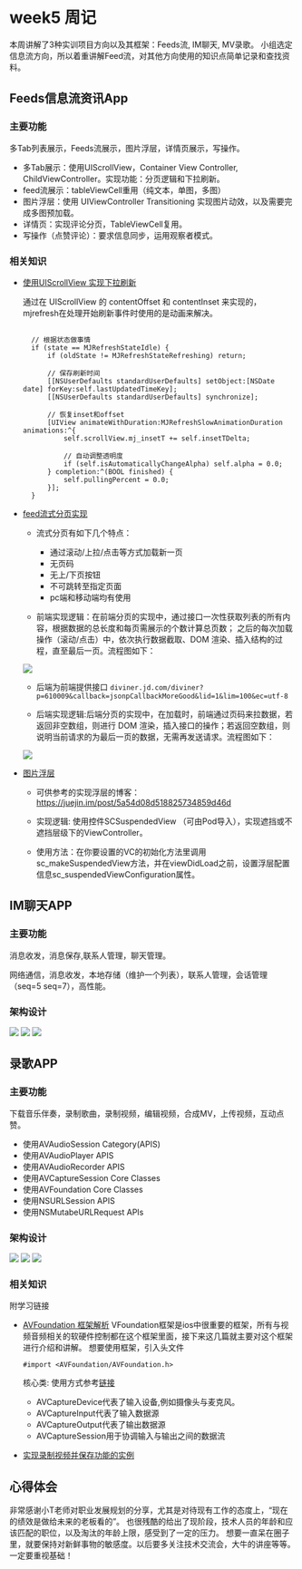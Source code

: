# week5 周记

本周讲解了3种实训项目方向以及其框架：Feeds流, IM聊天, MV录歌。
小组选定信息流方向，所以着重讲解Feed流，对其他方向使用的知识点简单记录和查找资料。

## Feeds信息流资讯App

### 主要功能

多Tab列表展示，Feeds流展示，图片浮层，详情页展示，写操作。

* 多Tab展示：使用UIScrollView，Container View Controller, ChildViewController。实现功能：分页逻辑和下拉刷新。
* feed流展示：tableViewCell重用（纯文本，单图，多图）
* 图片浮层：使用 UIViewController Transitioning 实现图片动效，以及需要完成多图预加载。
* 详情页：实现评论分页，TableViewCell复用。
* 写操作（点赞评论）：要求信息同步，运用观察者模式。

### 相关知识

* [使用UIScrollView 实现下拉刷新](https://blog.csdn.net/jeffasd/article/details/51201698)

  通过在 UIScrollView 的 contentOffset 和 contentInset 来实现的，mjrefresh在处理开始刷新事件时使用的是动画来解决。
  ```
  
    // 根据状态做事情
    if (state == MJRefreshStateIdle) {
        if (oldState != MJRefreshStateRefreshing) return;
        
        // 保存刷新时间
        [[NSUserDefaults standardUserDefaults] setObject:[NSDate date] forKey:self.lastUpdatedTimeKey];
        [[NSUserDefaults standardUserDefaults] synchronize];
        
        // 恢复inset和offset
        [UIView animateWithDuration:MJRefreshSlowAnimationDuration animations:^{
            self.scrollView.mj_insetT += self.insetTDelta;
            
            // 自动调整透明度
            if (self.isAutomaticallyChangeAlpha) self.alpha = 0.0;
        } completion:^(BOOL finished) {
            self.pullingPercent = 0.0;
        }];
    }
  ```
* [feed流式分页实现](https://aotu.io/notes/2017/06/27/infinite-scrolling/index.html)

  - 流式分页有如下几个特点：

    - 通过滚动/上拉/点击等方式加载新一页
    - 无页码
    - 无上/下页按钮
    - 不可跳转至指定页面
    - pc端和移动端均有使用
  
  - 前端实现逻辑：在前端分页的实现中，通过接口一次性获取列表的所有内容，根据数据的总长度和每页需展示的个数计算总页数；
之后的每次加载操作（滚动/点击）中，依次执行数据截取、DOM 渲染、插入结构的过程，直至最后一页。流程图如下：
  
  ![](https://misc.aotu.io/Yettyzyt/2017-06-27-infinite-scrolling/fontend_pagination.png)
  
  - 后端为前端提供接口 
  ```diviner.jd.com/diviner?p=610009&callback=jsonpCallbackMoreGood&lid=1&lim=100&ec=utf-8```
  
  - 后端实现逻辑:后端分页的实现中，在加载时，前端通过页码来拉数据，若返回非空数组，则进行 DOM 渲染，插入接口的操作；若返回空数组，则说明当前请求的为最后一页的数据，无需再发送请求。流程图如下：
  
  ![](https://misc.aotu.io/Yettyzyt/2017-06-27-infinite-scrolling/backend_pagination.png)
  
* [图片浮层](https://www.jianshu.com/p/b83aefdc9519)
  - 可供参考的实现浮层的博客： https://juejin.im/post/5a54d08d518825734859d46d
  
  - 实现逻辑: 使用控件SCSuspendedView （可由Pod导入），实现遮挡或不遮挡层级下的ViewController。
  
  - 使用方法：在你要设置的VC的初始化方法里调用sc_makeSuspendedView方法，并在viewDidLoad之前，设置浮层配置信息sc_suspendedViewConfiguration属性。
  
  

## IM聊天APP

### 主要功能

消息收发，消息保存,联系人管理，聊天管理。

网络通信，消息收发，本地存储（维护一个列表），联系人管理，会话管理（seq=5 seq=7），高性能。

### 架构设计
![](https://github.com/lvxm0/weekReport/blob/master/1.PNG)
![](https://github.com/lvxm0/weekReport/blob/master/2.PNG)
![](https://github.com/lvxm0/weekReport/blob/master/3.PNG)



## 录歌APP

### 主要功能

下载音乐伴奏，录制歌曲，录制视频，编辑视频，合成MV，上传视频，互动点赞。

* 使用AVAudioSession Category(APIS)
* 使用AVAudioPlayer APIS
* 使用AVAudioRecorder APIS
* 使用AVCaptureSession Core Classes
* 使用AVFoundation Core Classes
* 使用NSURLSession APIS
* 使用NSMutabeURLRequest APIs

### 架构设计

![](https://github.com/lvxm0/weekReport/blob/master/8.PNG)
![](https://github.com/lvxm0/weekReport/blob/master/9.PNG)
![](https://github.com/lvxm0/weekReport/blob/master/10.PNG)

### 相关知识
附学习链接
- [AVFoundation 框架解析](https://www.jianshu.com/p/4db87a1c170e)
  VFoundation框架是ios中很重要的框架，所有与视频音频相关的软硬件控制都在这个框架里面，接下来这几篇就主要对这个框架进行介绍和讲解。
  想要使用框架，引入头文件
  ```
  #import <AVFoundation/AVFoundation.h>
  ```
  核心类: 使用方式参考[链接](http://www.cnblogs.com/taoxu/p/8022957.html)
  
  * AVCaptureDevice代表了输入设备,例如摄像头与麦克风。
  * AVCaptureInput代表了输入数据源
  * AVCaptureOutput代表了输出数据源
  * AVCaptureSession用于协调输入与输出之间的数据流
  
- [实现录制视频并保存功能的实例](https://www.jianshu.com/p/81d17b92fb1b)



## 心得体会

非常感谢小T老师对职业发展规划的分享，尤其是对待现有工作的态度上，“现在的绩效是做给未来的老板看的”。
也很残酷的给出了现阶段，技术人员的年龄和应该匹配的职位，以及淘汰的年龄上限，感受到了一定的压力。
想要一直呆在圈子里，就要保持对新鲜事物的敏感度。以后要多关注技术交流会，大牛的讲座等等。一定要重视基础！





